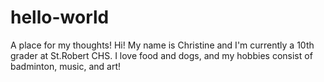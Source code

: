 # hello-world
A place for my thoughts!
Hi! My name is Christine and I'm currently a 10th grader at St.Robert CHS. I love food and dogs, and my hobbies consist of badminton, music, and art!
